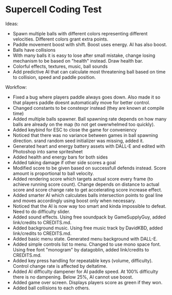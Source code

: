 # Supercell Coding Test
Ideas:
- Spawn multiple balls with different colors representing different velocities. Different colors grant extra points.
- Paddle movement boost with shift. Boost uses energy. AI has also boost.
- Balls have collisions
- With many balls it is easy to lose after small mistake, change losing mechanism to be based on "health" instead. Draw health bar.
- Colorful effects, textures, music, ball sounds
- Add predictive AI that can calculate most threatening ball based on time to collision, speed and paddle position.

Workflow:
- Fixed a bug where players paddle always goes down. Also made it so that players paddle doesnt automatically move for better control.
- Changed constants to be constexpr instead (they are known at compile time)
- Added multiple balls spawner. Ball spawning rate depends on how many balls are already on the map (to not get owerwhelmed too quickly).
- Added keybind for ESC to close the game for conveniency
- Noticed that there was no variance between games in ball spawning direction. srand random seed initializer was missing, added it.
- Generated heart and energy battery assets with DALL-E and edited with Photoshop into same spritesheet
- Added health and energy bars for both sides
- Added taking damage if other side scores a goal
- Modified score to be given based on successfull defends instead. Score amount is proportional to ball velocity.
- Added rendering score which targets actual score every frame (to achieve running score count). Change depends on distance to actual score and score change rate to get accelerating score increase effect.
- Added smarter AI which calculates balls intersection points to goal line and moves accordingly using boost only when necessary.
- Noticed that the AI is now way too smart and kinda impossible to defeat. Need to do difficulty slider.
- Added sound effects. Using free soundpack by GameSupplyGuy, added link/credits to CREDITS.md.
- Added background music. Using free music track by DavidKBD, added link/credits to CREDITS.md.
- Added basic menu state. Generated menu background with DALL-E.
- Added simple controls list to menu. Changed to use mono space font. Using free font "monogram" by datagoblin, added link/credits to CREDITS.md.
- Added key press handling for repeatable keys (volume, difficulty). Control change rate is affected by deltatime.
- Added AI difficulty dampener for AI paddle speed. At 100% difficulty there is no dampening. Below 25%, AI cannot use boost.
- Added game over screen. Displays players score as green if they won.
- Added ball collisions to each others.